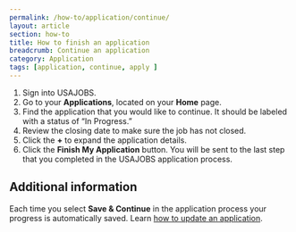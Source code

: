 ```yaml
---
permalink: /how-to/application/continue/
layout: article
section: how-to
title: How to finish an application
breadcrumb: Continue an application
category: Application
tags: [application, continue, apply ]
---
```


1. Sign into USAJOBS.
2.	Go to your **Applications**, located on your **Home** page.
3. Find the application that you would like to continue. It should be labeled with a status of “In Progress.”  
4. Review the closing date to make sure the job has not closed.  
5. Click the **+** to expand the application details.
6. Click the **Finish My Application** button. You will be sent to the last step that you completed in the USAJOBS application process.

## Additional information
Each time you select **Save & Continue** in the application process your progress is automatically saved.
Learn [how to update an application](../update/).
